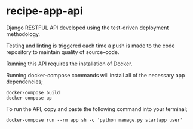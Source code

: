 # recipe-app-api

Django RESTFUL API developed using the
test-driven deployment methodology.

Testing and linting is triggered each time a push is made to the code repository
to maintain quality of source-code.

Running this API requires the installation of Docker.

Running docker-compose commands will install all of the necessary app dependencies;

```
docker-compose build
docker-compose up
```

To run the API, copy and paste the following command into your terminal;

```
docker-compose run --rm app sh -c 'python manage.py startapp user'
```

